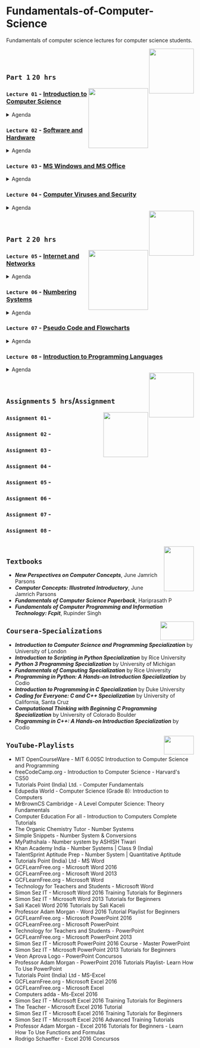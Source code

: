 # Fundamentals-of-Computer-Science
Fundamentals of computer science lectures for computer science students.

<img align="right" width="120" height="120" src="https://github.com/cs-MohamedAyman/Computer-Science-Textbooks/blob/master/logos/fundamentals-of-computer-science.jpg">
<br>
<br>

## `Part 1`  `20 hrs`

<img align="right" width="160" height="160" src="https://github.com/cs-MohamedAyman/Computer-Science-Textbooks/blob/master/logos/practice1.jpg">

### `Lecture 01` - [Introduction to Computer Science]()
<details>
  <summary>Agenda</summary><br>

  - 
  - 
  - 
  - 
  - 
</details>

### `Lecture 02` - [Software and Hardware]()
<details>
  <summary>Agenda</summary><br>

  - 
  - 
  - 
  - 
  - 
</details>

### `Lecture 03` - [MS Windows and MS Office]()
<details>
  <summary>Agenda</summary><br>

  - 
  - 
  - 
  - 
  - 
</details>

### `Lecture 04` - [Computer Viruses and Security]()
<details>
  <summary>Agenda</summary><br>

  - 
  - 
  - 
  - 
  - 
</details>

<img align="right" width="120" height="120" src="https://github.com/cs-MohamedAyman/Computer-Science-Textbooks/blob/master/logos/fundamentals-of-computer-science.jpg">
<br>
<br>

## `Part 2`  `20 hrs`

<img align="right" width="160" height="160" src="https://github.com/cs-MohamedAyman/Computer-Science-Textbooks/blob/master/logos/practice1.jpg">

### `Lecture 05` - [Internet and Networks]()
<details>
  <summary>Agenda</summary><br>

  - 
  - 
  - 
  - 
  - 
</details>

### `Lecture 06` - [Numbering Systems]()
<details>
  <summary>Agenda</summary><br>

  - 
  - 
  - 
  - 
  - 
</details>

### `Lecture 07` - [Pseudo Code and Flowcharts]()
<details>
  <summary>Agenda</summary><br>

  - 
  - 
  - 
  - 
  - 
</details>

### `Lecture 08` - [Introduction to Programming Languages]()
<details>
  <summary>Agenda</summary><br>

  - 
  - 
  - 
  - 
  - 
</details>

<img align="right" width="120" height="120" src="https://github.com/cs-MohamedAyman/Computer-Science-Textbooks/blob/master/logos/fundamentals-of-computer-science.jpg">
<br>
<br>

## `Assignments` `5 hrs`/`Assignment`

<img align="right" width="120" height="120" src="https://github.com/cs-MohamedAyman/Computer-Science-Textbooks/blob/master/logos/practice2.jpg">

### `Assignment 01` - 
### `Assignment 02` - 
### `Assignment 03` - 
### `Assignment 04` - 
### `Assignment 05` - 
### `Assignment 06` - 
### `Assignment 07` - 
### `Assignment 08` - 

<br>
<img align="right" width="80" height="120" src="https://github.com/cs-MohamedAyman/Computer-Science-Textbooks/blob/master/logos/textbooks.jpg">

## `Textbooks`

- ***New Perspectives on Computer Concepts***, June Jamrich Parsons 
- ***Computer Concepts: Illustrated Introductory***, June Jamrich Parsons
- ***Fundamentals of Computer Science Paperback***, Hariprasath P
- ***Fundamentals of Computer Programming and Information Technology: Fcpit***, Rupinder Singh 

<img align="right" width="90" height="50" src="https://github.com/cs-MohamedAyman/Coursera-Specializations/blob/master/organizations-logos/coursera.jpg">

## `Coursera-Specializations`

* ***Introduction to Computer Science and Programming Specialization*** by University of London
* ***Introduction to Scripting in Python Specialization*** by Rice University
* ***Python 3 Programming Specialization*** by University of Michigan
* ***Fundamentals of Computing Specialization*** by Rice University
* ***Programming in Python: A Hands-on Introduction Specialization*** by Codio
* ***Introduction to Programming in C Specialization*** by Duke University
* ***Coding for Everyone: C and C++ Specialization*** by University of California, Santa Cruz
* ***Computational Thinking with Beginning C Programming Specialization*** by University of Colorado Boulder
* ***Programming in C++: A Hands-on Introduction Specialization*** by Codio

<img align="right" width="80" height="50" src="https://github.com/cs-MohamedAyman/YouTube-Playlists/blob/master/organizations-logos/youtube.jpg">

## `YouTube-Playlists`

* MIT OpenCourseWare - MIT 6.00SC Introduction to Computer Science and Programming
* freeCodeCamp.org - Introduction to Computer Science - Harvard's CS50
* Tutorials Point (India) Ltd. - Computer Fundamentals
* Edupedia World - Computer Science (Grade 8): Introduction to Computers
* MrBrownCS	Cambridge - A Level Computer Science: Theory Fundamentals
* Computer Education For all - Introduction to Computers Complete Tutorials
* The Organic Chemistry Tutor - Number Systems
* Simple Snippets - Number System & Conversions
* MyPathshala - Number system by ASHISH Tiwari
* Khan Academy India - Number Systems | Class 9 (India)
* TalentSprint Aptitude Prep - Number System | Quantitative Aptitude
* Tutorials Point (India) Ltd - MS Word
* GCFLearnFree.org - Microsoft Word 2016
* GCFLearnFree.org - Microsoft Word 2013
* GCFLearnFree.org - Microsoft Word
* Technology for Teachers and Students - Microsoft Word
* Simon Sez IT - Microsoft Word 2016 Training Tutorials for Beginners
* Simon Sez IT - Microsoft Word 2013 Tutorials for Beginners
* Sali Kaceli	Word 2016 Tutorials by Sali Kaceli
* Professor Adam Morgan - Word 2016 Tutorial Playlist for Beginners
* GCFLearnFree.org - Microsoft PowerPoint 2016
* GCFLearnFree.org - Microsoft PowerPoint
* Technology for Teachers and Students - PowerPoint
* GCFLearnFree.org - Microsoft PowerPoint 2013
* Simon Sez IT - Microsoft PowerPoint 2016 Course - Master PowerPoint
* Simon Sez IT - Microsoft PowerPoint 2013 Tutorials for Beginners
* Veon Aprova Logo - PowerPoint Concursos
* Professor Adam Morgan - PowerPoint 2016 Tutorials Playlist- Learn How To Use PowerPoint
* Tutorials Point (India) Ltd - MS-Excel
* GCFLearnFree.org - Microsoft Excel 2016
* GCFLearnFree.org - Microsoft Excel
* Computers adda - Ms-Excel 2016
* Simon Sez IT - Microsoft Excel 2016 Training Tutorials for Beginners
* The Teacher - Microsoft Excel 2016 Tutorial
* Simon Sez IT - Microsoft Excel 2016 Training Tutorials for Beginners
* Simon Sez IT - Microsoft Excel 2016 Advanced Training Tutorials
* Professor Adam Morgan - Excel 2016 Tutorials for Beginners - Learn How To Use Functions and Formulas
* Rodrigo Schaeffer - Excel 2016 Concursos
